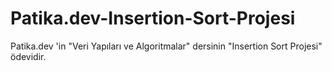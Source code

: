 # Patika.dev-Insertion-Sort-Projesi
Patika.dev 'in "Veri Yapıları ve Algoritmalar" dersinin "Insertion Sort Projesi" ödevidir.
